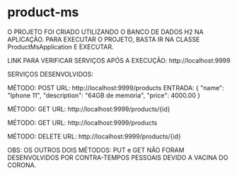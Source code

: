 # product-ms
O PROJETO FOI CRIADO UTILIZANDO O BANCO DE DADOS H2 NA APLICAÇÃO.
PARA EXECUTAR O PROJETO, BASTA IR NA CLASSE ProductMsApplication E EXECUTAR.

LINK PARA VERIFICAR SERVIÇOS APÓS A EXECUÇÃO: http://localhost:9999

SERVIÇOS DESENVOLVIDOS:

MÉTODO: POST
URL: http://localhost:9999/products
ENTRADA:
{
    "name": "Iphone 11",
    "description": "64GB de memória",
    "price": 4000.00
}


MÉTODO: GET
URL: http://localhost:9999/products/{id}

MÉTODO: GET
URL: http://localhost:9999/products

MÉTODO: DELETE
URL: http://localhost:9999/products/{id}

OBS:
OS OUTROS DOIS MÉTODOS: PUT e GET NÃO FORAM DESENVOLVIDOS POR CONTRA-TEMPOS PESSOAIS DEVIDO A VACINA DO CORONA.

